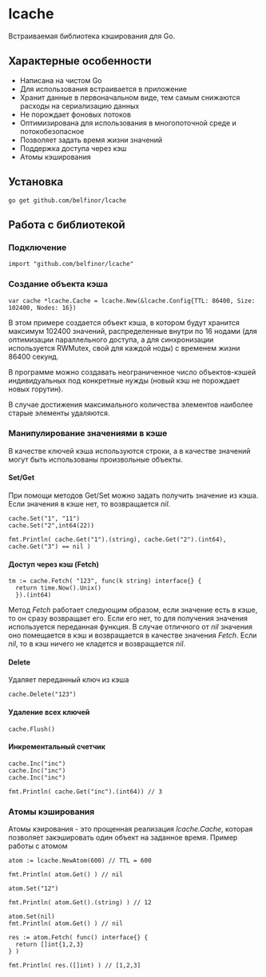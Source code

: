 # lcache

Встраиваемая библиотека кэширования для Go.

## Характерные особенности

* Написана на чистом Go
* Для использования встраивается в приложение
* Хранит данные в первоначальном виде, тем самым снижаются расходы на сериализацию данных
* Не порождает фоновых потоков
* Оптимизирована для использования в многопоточной среде и потокобезопасное
* Позволяет задать время жизни значений
* Поддержка доступа через кэш
* Атомы кэширования

## Установка

```
go get github.com/belfinor/lcache
```

## Работа с библиотекой

### Подключение

```
import "github.com/belfinor/lcache"
```

### Создание объекта кэша

```
var cache *lcache.Cache = lcache.New(&lcache.Config{TTL: 86400, Size: 102400, Nodes: 16})
```

В этом примере создается объект кэша, в котором будут хранится максимум 102400 значений, распределенные внутри по 16 нодами (для оптимизации параллельного доступа, а для синхронизации используется RWMutex, свой для каждой ноды) с временем жизни 86400 секунд.

В программе можно создавать неограниченное число объектов-кэшей индивидуальных под конкретные нужды (новый кэш не порождает новых горутин).

В случае достижения максимального количества элементов наиболее старые элементы удаляются.

### Манипулирование значениями в кэше

В качестве ключей кэша используются строки, а в качестве значений могут быть использованы произвольные объекты.

#### Set/Get

При помощи методов Get/Set можно задать получить значение из кэша. Если значения в кэше нет, то возвращается *nil*.

```
cache.Set("1", "11")
cache.Set("2",int64(22))

fmt.Println( cache.Get("1").(string), cache.Get("2").(int64), cache.Get("3") == nil )
```

#### Доступ через кэш (Fetch)

```
tm := cache.Fetch( "123", func(k string) interface{} {
  return time.Now().Unix()
  }).(int64)
```

Метод *Fetch* работает следующим образом, если значение есть в кэше, то он сразу возвращает его. Если его нет, то для получения
значения используется переданная функция. В случае отличного от *nil* значения оно помещается в кэш и возвращается в качестве значения *Fetch*. Если *nil*, то в кэш ничего не кладется и возвращается *nil*.

#### Delete

Удаляет переданный ключ из кэша

```
cache.Delete("123")
```

#### Удаление всех ключей

```
cache.Flush()
```

#### Инкрементальный счетчик

```
cache.Inc("inc")
cache.Inc("inc")
cache.Inc("inc")

fmt.Println( cache.Get("inc").(int64)) // 3
```

### Атомы кэширования

Атомы кэирования - это прощенная реализация *lcache.Cache*, которая позволяет закэшировать один объект на заданное время. Пример работы с атомом

```
atom := lcache.NewAtom(600) // TTL = 600

fmt.Println( atom.Get() ) // nil

atom.Set("12")

fmt.Println( atom.Get().(string) ) // 12

atom.Set(nil)
fmt.Println( atom.Get() ) // nil

res := atom.Fetch( func() interface{} {
  return []int{1,2,3}
} )

fmt.Println( res.([]int) ) // [1,2,3]

```

